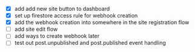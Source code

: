 - [x] add add new site button to dashboard
- [x] set up firestore access rule for webhook creation
- [x] add the webhook creation into somewhere in the site registration flow
- [ ] add site edit flow
- [ ] add ways to create webhook later
- [ ] test out post.unpublished and post.published event handling
